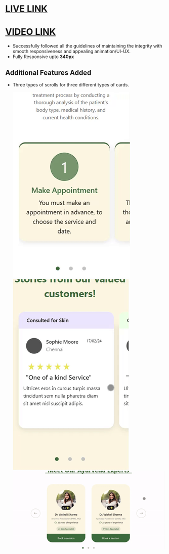 # [LIVE LINK](https://amrutam-assignment-by-charan.vercel.app/)

# [VIDEO LINK](https://www.youtube.com/watch?v=F-ckp7gk5Ik)

- Successfully followed all the guidelines of maintaining the integrity with smooth responsiveness and appealing animation/UI-UX.
- Fully Responsive upto **340px**

## Additional Features Added

- Three types of scrolls for three different types of cards.

  <img src="./views/gif-1.gif">

  <img src="./views/gif-2.gif">

  <img src="./views/gif-3.gif">
